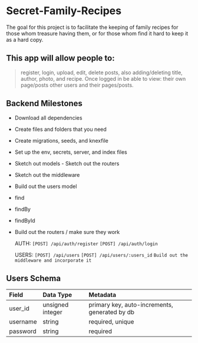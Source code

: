 # Secret-Family-Recipes

The goal for this project is to facilitate the keeping of family recipes for those whom treasure having them, or for those whom find it hard to keep it as a hard copy.

## This app will allow people to:

> register, 
> login, 
> upload, 
> edit, 
> delete posts,
> also adding/deleting title, author, photo, and recipe. Once logged in be able to view: their own page/posts other users and their pages/posts.

## Backend Milestones
- Download all dependencies 
- Create files and folders that you need 
- Create migrations, seeds, and knexfile 
- Set up the env, secrets, server, and index files 
- Sketch out models - Sketch out the routers 
- Sketch out the middleware 
- Build out the users model 
- find 
- findBy 
- findById 
- Build out the routers / make sure they work 

    AUTH:
    `[POST] /api/auth/register`
    `[POST] /api/auth/login`

    USERS:
    `[POST] /api/users`
    `[POST] /api/users/:users_id`
    `Build out the middleware and incorporate it`

## Users Schema

|Field |Data Type |Metadata |
|:----------------|:-------------------------------|:-----------------------------|
|user_id|unsigned integer |primary key, auto-increments, generated by db|
|username|string|required, unique|
|password |string|required|
